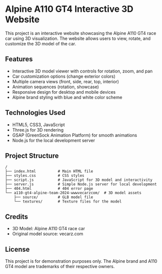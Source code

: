 # Alpine A110 GT4 Interactive 3D Website

This project is an interactive website showcasing the Alpine A110 GT4 race car using 3D visualization. The website allows users to view, rotate, and customize the 3D model of the car.

## Features

- Interactive 3D model viewer with controls for rotation, zoom, and pan
- Car customization options (change exterior colors)
- Multiple camera views (front, side, rear, top, interior)
- Animation sequences (rotation, showcase)
- Responsive design for desktop and mobile devices
- Alpine brand styling with blue and white color scheme

## Technologies Used

- HTML5, CSS3, JavaScript
- Three.js for 3D rendering
- GSAP (GreenSock Animation Platform) for smooth animations
- Node.js for the local development server

## Project Structure

```
/
├── index.html          # Main HTML file
├── styles.css          # CSS styles
├── script.js           # JavaScript for 3D model and interactivity
├── server.js           # Simple Node.js server for local development
├── 404.html            # 404 error page
└── a110-gt4-alpine-team-2024-wwwvecarzcom/  # 3D model assets
    ├── source/         # GLB model file
    └── textures/       # Texture files for the model
```

## Credits

- 3D Model: Alpine A110 GT4 race car
- Original model source: vecarz.com

## License

This project is for demonstration purposes only. The Alpine brand and A110 GT4 model are trademarks of their respective owners.